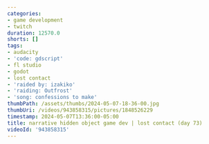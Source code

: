 ```yaml
---
categories:
- game development
- twitch
duration: 12570.0
shorts: []
tags:
- audacity
- 'code: gdscript'
- fl studio
- godot
- lost contact
- 'raided by: izakiko'
- 'raiding: Outfrost'
- 'song: confessions to make'
thumbPath: /assets/thumbs/2024-05-07-18-36-00.jpg
thumbUri: /videos/943858315/pictures/1848526229
timestamp: 2024-05-07T13:36:00-05:00
title: narrative hidden object game dev | lost contact (day 73)
videoId: '943858315'
---
```

